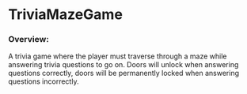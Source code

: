 # TriviaMazeGame

### Overview:
A trivia game where the player must traverse through a maze while answering trivia questions to go on. Doors will unlock when answering questions correctly, doors will be permanently locked when answering questions incorrectly. 